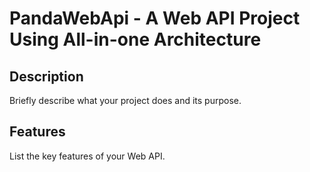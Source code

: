 ﻿# PandaWebApi - A Web API Project Using All-in-one Architecture

## Description

Briefly describe what your project does and its purpose.

## Features

List the key features of your Web API.
